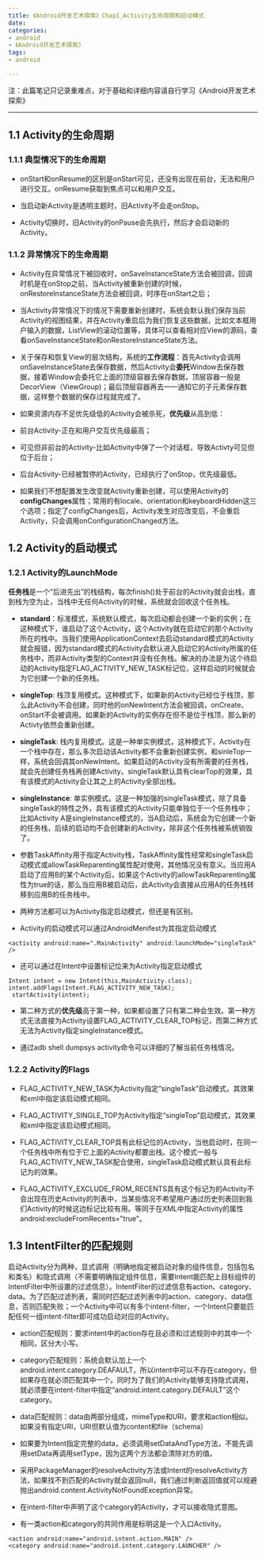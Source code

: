 ```yaml
---
title: 《Android开发艺术探索》Chap1_Activity生命周期和启动模式
date: 
categories: 
- android 
- 《Android开发艺术探索》
tags:  
- android

---
```


注：此篇笔记只记录重难点，对于基础和详细内容请自行学习《Android开发艺术探索》

---

## 1.1 Activity的生命周期
### 1.1.1 典型情况下的生命周期
- onStart和onResume的区别是onStart可见，还没有出现在前台，无法和用户进行交互。onResume获取到焦点可以和用户交互。

- 当启动新Activity是透明主题时，旧Activity不会走onStop。

- Activity切换时，旧Activity的onPause会先执行，然后才会启动新的Activity。

### 1.1.2 异常情况下的生命周期

- Activity在异常情况下被回收时，onSaveInstanceState方法会被回调，回调时机是在onStop之前，当Activity被重新创建的时候，onRestoreInstanceState方法会被回调，时序在onStart之后；

- 当Activity异常情况下的情况下需要重新创建时，系统会默认我们保存当前Activity的视图结果，并在Activity重启后为我们恢复这些数据，比如文本框用户输入的数据，ListView的滚动位置等，具体可以查看相对应View的源码，查看onSaveInstanceState和onRestoreInstanceState方法。

- 关于保存和恢复View的层次结构，系统的**工作流程**：首先Activity会调用onSaveInstanceState去保存数据，然后Activity会**委托**Window去保存数据，接着Window会委托它上面的顶级容器去保存数据，顶层容器一般是DecorView（ViewGroup)；最后顶层容器再去一一通知它的子元素保存数据，这样整个数据的保存过程就完成了。
- 如果资源内存不足优先级低的Activity会被杀死，**优先级**从高到低：
- 前台Activity-正在和用户交互优先级最高；
- 可见但非前台的Activity-比如Activity中弹了一个对话框，导致Activty可见但位于后台；
- 后台Activity-已经被暂停的Activity，已经执行了onStop，优先级最低。

- 如果我们不想配置发生改变就Activity重新创建，可以使用Activity的**configChanges**属性；常用的有locale、orientation和keyboardHidden这三个选项；指定了configChanges后，Activity发生对应改变后，不会重启Activity，只会调用onConfigurationChanged方法。

## 1.2 Activity的启动模式
### 1.2.1 Activity的LaunchMode
**任务栈**是一个“后进先出”的栈结构，每次finish()处于前台的Activity就会出栈，直到栈为空为止，当栈中无任何Activity的时候，系统就会回收这个任务栈。

- **standard**：标准模式，系统默认模式，每次启动都会创建一个新的实例；在这种模式下，谁启动了这个Activity，这个Activity就在启动它的那个Activity所在的栈中。当我们使用ApplicationContext去启动standard模式的Activity就会报错，因为standard模式的Activity会默认进入启动它的Activity所属的任务栈中，而非Activity类型的Context并没有任务栈。解决的办法是为这个待启动的Activity指定FLAG_ACTIVITY_NEW_TASK标记位，这样启动的时候就会为它创建一个新的任务栈。

- **singleTop**: 栈顶复用模式。这种模式下，如果新的Activity已经位于栈顶，那么此Activity不会创建，同时他的onNewIntent方法会被回调，onCreate、onStart不会被调用。如果新的Activity的实例存在但不是位于栈顶，那么新的Activty依然会重新创建。

- **singleTask**: 栈内复用模式。这是一种单实例模式，这种模式下，Activity在一个栈中存在，那么多次启动该Activity都不会重新创建实例，和sinleTop一样，系统会回调其onNewIntent。如果启动的Activity没有所需要的任务栈，就会先创建任务栈再创建Activity。singleTask默认具有clearTop的效果，具有该模式的Activity会让其之上的Activity全部出栈。

- **singleInstance**: 单实例模式。这是一种加强的singleTask模式，除了具备singleTask的特性之外，具有该模式的Activity只能单独位于一个任务栈中；比如Activity A是singleInstance模式的，当A启动后，系统会为它创建一个新的任务栈，后续的启动均不会创建新的Activity，除非这个任务栈被系统销毁了。

- 参数TaskAffinity用于指定Activity栈，TaskAffinity属性经常和singleTask启动模式或allowTaskReparenting属性配对使用，其他情况没有意义。当应用A启动了应用B的某个Activity后，如果这个Activity的allowTaskReparenting属性为true的话，那么当应用B被启动后，此Activity会直接从应用A的任务栈转移到应用B的任务栈中。

- 两种方法都可以为Activity指定启动模式，但还是有区别。
- Activity的启动模式可以通过AndroidMenifest为其指定启动模式
```
<activity android:name=".MainActivity" android:launchMode="singleTask" />
```
- 还可以通过在Intent中设置标记位来为Activity指定启动模式
```
Intent intent = new Intent(this,MainActivity.class); 
intent.addFlags(Intent.FLAG_ACTIVITY_NEW_TASK);
 startActivity(intent);
```
- 第二种方式的**优先级**高于第一种，如果都设置了只有第二种会生效。第一种方式无法直接为Activity设置FLAG_ACTIVITY_CLEAR_TOP标记，而第二种方式无法为Activity指定singleInstance模式。

- 通过adb shell dumpsys activity命令可以详细的了解当前任务栈情况。

### 1.2.2 Activity的Flags
- FLAG_ACTIVITY_NEW_TASK为Activity指定“singleTask”启动模式，其效果和xml中指定该启动模式相同。

- FLAG_ACTIVITY_SINGLE_TOP为Activity指定“singleTop”启动模式，其效果和xml中指定该启动模式相同。

- FLAG_ACTIVITY_CLEAR_TOP具有此标记位的Activity，当他启动时，在同一个任务栈中所有位于它上面的Activity都要出栈。这个模式一般与FLAG_ACTIVITY_NEW_TASK配合使用，singleTask启动模式默认具有此标记为的效果。

- FLAG_ACTIVITY_EXCLUDE_FROM_RECENTS具有这个标记为的Activity不会出现在历史Activity的列表中，当某些情况不希望用户通过历史列表回到我们Activity的时候这边标记比较有用。等同于在XML中指定Activity的属性android:excludeFromRecents="true"。

## 1.3 IntentFilter的匹配规则

启动Activity分为两种，显式调用（明确地指定被启动对象的组件信息，包括包名和类名）和隐式调用（不需要明确指定组件信息，需要Intent能匹配上目标组件的IntentFilter中所设置的过滤信息）。IntentFilter的过滤信息有action、category、data。为了匹配过滤列表，需同时匹配过滤列表中的action、category、data信息，否则匹配失败；一个Activity中可以有多个intent-filter，一个Intent只要能匹配任何一组intent-filter即可成功启动对应的Activity。

- action匹配规则：要求intent中的action存在且必须和过滤规则中的其中一个相同，区分大小写。

- category匹配规则：系统会默认加上一个android.intent.category.DEAFAULT，所以intent中可以不存在category，但如果存在就必须匹配其中一个。同时为了我们的Activity能够支持隐式调用，就必须要在intent-filter中指定“android.intent.category.DEFAULT”这个category。

- data匹配规则：data由两部分组成，mimeType和URI，要求和action相似。如果没有指定URI，URI但默认值为content和file（schema）

- 如果要为Intent指定完整的data，必须调用setDataAndType方法，不能先调用setData再调用setType，因为这两个方法都会清除对方的值。

- 采用PackageManager的resolveActivity方法或Intent的resolveActivity方法，如果找不到匹配的Activity就会返回null，我们通过判断返回值就可以规避抛出android.content.ActivityNotFoundException异常。

- 在intent-filter中声明了<category android:name="android.intent.category.DEFAULT"/>这个category的Activity，才可以接收隐式意图。

- 有一类action和category的共同作用是标明这是一个入口Activity。
```
<action android:name="android.intent.action.MAIN" />
<category android:name="android.intent.category.LAUNCHER" />
```